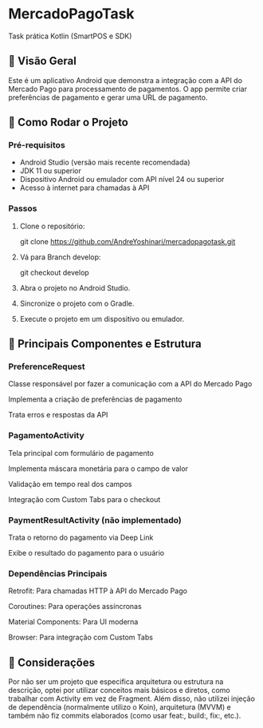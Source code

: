 # MercadoPagoTask
Task prática Kotlin (SmartPOS e SDK)

## 📲 Visão Geral

Este é um aplicativo Android que demonstra a integração com a API do Mercado Pago para processamento de pagamentos. 
O app permite criar preferências de pagamento e gerar uma URL de pagamento.

## 🚀 Como Rodar o Projeto

### Pré-requisitos

- Android Studio (versão mais recente recomendada)
- JDK 11 ou superior
- Dispositivo Android ou emulador com API nível 24 ou superior
- Acesso à internet para chamadas à API

### Passos
1. Clone o repositório:

   git clone https://github.com/AndreYoshinari/mercadopagotask.git

3. Vá para Branch develop:

   git checkout develop

5. Abra o projeto no Android Studio.

6. Sincronize o projeto com o Gradle.

7. Execute o projeto em um dispositivo ou emulador.

## 🔧 Principais Componentes e Estrutura

### PreferenceRequest

Classe responsável por fazer a comunicação com a API do Mercado Pago

Implementa a criação de preferências de pagamento

Trata erros e respostas da API

### PagamentoActivity

Tela principal com formulário de pagamento

Implementa máscara monetária para o campo de valor

Validação em tempo real dos campos

Integração com Custom Tabs para o checkout

### PaymentResultActivity (não implementado)

Trata o retorno do pagamento via Deep Link

Exibe o resultado do pagamento para o usuário

### Dependências Principais

Retrofit: Para chamadas HTTP à API do Mercado Pago

Coroutines: Para operações assíncronas

Material Components: Para UI moderna

Browser: Para integração com Custom Tabs


## 💭 Considerações

Por não ser um projeto que especifica arquitetura ou estrutura na descrição, optei por utilizar conceitos mais básicos e diretos, como trabalhar com Activity em vez de Fragment. 
Além disso, não utilizei injeção de dependência (normalmente utilizo o Koin), arquitetura (MVVM) e também não fiz commits elaborados (como usar feat:, build:, fix:, etc.).
